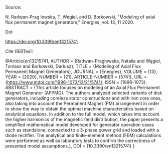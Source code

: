 Source:

N. Radwan-Prag lowska, T. Wegiel, and D. Borkowski, "Modeling of axial flux permanent magnet generators," Energies, vol. 13, 11 2020.

DoI: 

https://doi.org/10.3390/en13215741

Cite (BiBTex): 

@Article{en13215741,
AUTHOR = {Radwan-Pragłowska, Natalia and Węgiel, Tomasz and Borkowski, Dariusz},
TITLE = {Modeling of Axial Flux Permanent Magnet Generators},
JOURNAL = {Energies},
VOLUME = {13},
YEAR = {2020},
NUMBER = {21},
ARTICLE-NUMBER = {5741},
URL = {https://www.mdpi.com/1996-1073/13/21/5741},
ISSN = {1996-1073},
ABSTRACT = {This article focuses on modeling of an Axial Flux Permanent Magnet Generator (AFPMG). The authors analyzed selected variants of disk generators, including coreless stator constructions and with iron core ones, also taking into account the Permanent Magnet (PM) arrangement in order to show the way to obtain the optimal machine characteristics based on analytical equations. In addition to the full model, which takes into account the higher harmonics of the magnetic field distribution, the paper presents a simplified mathematical model developed for generator operation cases such as standalone, connected to a 3-phase power grid and loaded with a diode rectifier. The analytical and finite-element method (FEM) calculations were performed as well as laboratory tests to confirm the correctness of presented model assumptions.},
DOI = {10.3390/en13215741}
}
